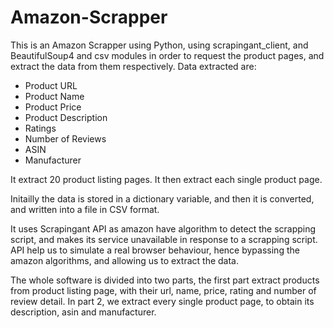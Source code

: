 # Amazon-Scrapper

This is an Amazon Scrapper using Python, using scrapingant_client, and BeautifulSoup4 and csv modules in order to request the product pages, and extract the data from them respectively.
Data extracted are:
* Product URL
* Product Name
* Product Price
* Product Description
* Ratings
* Number of Reviews
* ASIN
* Manufacturer

It extract 20 product listing pages. It then extract each single product page.

Initailly the data is stored in a dictionary variable, and then it is converted, and written into a file in CSV format.

It uses Scrapingant API as amazon have algorithm to detect the scrapping script, and makes its service unavailable in response to a scrapping script. API help us to simulate a real browser behaviour, hence bypassing the amazon algorithms, and allowing us to extract the data.

The whole software is divided into two parts, the first part extract products from product listing page, with their url, name, price, rating and number of review detail.
In part 2, we extract every single product page, to obtain its description, asin and manufacturer.
